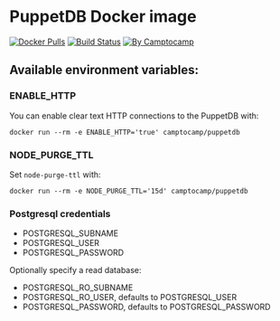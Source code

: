 PuppetDB Docker image
======================

[![Docker Pulls](https://img.shields.io/docker/pulls/camptocamp/puppetdb.svg)](https://hub.docker.com/r/camptocamp/puppetdb/)
[![Build Status](https://img.shields.io/travis/camptocamp/docker-puppetdb/master.svg)](https://travis-ci.org/camptocamp/docker-puppetdb)
[![By Camptocamp](https://img.shields.io/badge/by-camptocamp-fb7047.svg)](http://www.camptocamp.com)

## Available environment variables:

### ENABLE_HTTP

You can enable clear text HTTP connections to the PuppetDB with:

```shell
docker run --rm -e ENABLE_HTTP='true' camptocamp/puppetdb
```

### NODE_PURGE_TTL

Set `node-purge-ttl` with:

```shell
docker run --rm -e NODE_PURGE_TTL='15d' camptocamp/puppetdb
```

### Postgresql credentials

* POSTGRESQL_SUBNAME
* POSTGRESQL_USER
* POSTGRESQL_PASSWORD


Optionally specify a read database:

* POSTGRESQL_RO_SUBNAME
* POSTGRESQL_RO_USER, defaults to POSTGRESQL_USER
* POSTGRESQL_PASSWORD, defaults to POSTGRESQL_PASSWORD
